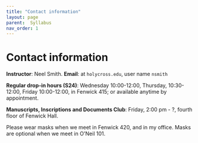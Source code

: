 ```yaml
---
title: "Contact information"
layout: page
parent:  Syllabus
nav_order: 1
---
```


# Contact information

**Instructor**: Neel Smith.  **Email**: at `holycross.edu`, user name `nsmith`

**Regular drop-in hours (S24)**:  Wednesday 10:00-12:00, Thursday, 10:30-12:00, Friday 10:00-12:00, in Fenwick 415; or available anytime by appointment.

**Manuscripts, Inscriptions and Documents Club**:  Friday, 2:00 pm - ?, fourth floor of Fenwick Hall.

Please wear masks when we meet in Fenwick 420, and in my office.  Masks are optional when we meet in O'Neil 101.